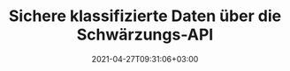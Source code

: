 ---
############################# Static ############################
layout: "product"
date: 2021-04-27T09:31:06+03:00
draft: false

product: "Redaction"
product_tag: "redaction"
platform: ".NET"
platform_tag: "net"

############################# Head ############################
head_title: "C# .NET Schwärzungs-API | Verstecken Sie privaten Text aus PDF-Word-Excel-Bildern"
head_description: "Dokumentschwärzungs-API für .NET. Schwärzen, verbergen oder entfernen Sie vertrauliche Inhalte aus PDFs, Microsoft Word, Excel, Präsentationen und Rasterbildern."

############################# Header ############################
title: "Sichere klassifizierte Daten über die Schwärzungs-API"
description: "Schwärzen, verbergen oder entfernen Sie vertrauliche Inhalte und Metadaten aus Dokumenten, Arbeitsblättern, Präsentationen, PDF- und Rasterbilddateien mithilfe der .NET-API."
button:
    enable: true

############################# SubMenu ############################
submenu:
    enable: true
    
    left:
        img_alt: "GroupDocs.Redaction for .NET"
        image: "/border/groupdocs-redaction-net.svg"
        product: "GroupDocs.Redaction"
        platform: ".NET"

    middle:
        button:
            # button loop
            - link: "#overview"
              text: "Überblick"

            # button loop
            - link: "#features"
              text: "Merkmale"

            # button loop
            - link: "#support"
              text: "Support"

            # button loop
            - link: "https://products.groupdocs.app/redaction"
              text: "Live Demo"

            # button loop
            - link: "https://purchase.groupdocs.com/pricing/redaction/net"
              text: "Preisgestaltung"

    right:
        link_download: "https://downloads.groupdocs.com/redaction"
        link_learn: "https://docs.groupdocs.com/redaction/net/"
        link_buy: "https://purchase.groupdocs.com"

############################# Überblick ############################
overview:
    enable: true
    content: |
      GroupDocs.Redaction für .NET ist eine API-Bibliothek, mit der Sie vertrauliche und klassifizierte Daten aus verschiedenen Dateiformaten wie Microsoft Word, Excel, PowerPoint und PDF löschen können. Die einzige formatunabhängige Schnittstelle unserer Schwärzungs-API unterstützt die Schwärzung verschiedener Typen, z. B. Schwärzung von Text, Schwärzung von Metadaten, Schwärzung von Anmerkungen und Schwärzung von tabellarischen Dokumenten. Mit GroupDocs.Redaction for .NET API können Sie auch passwortgeschützte Dateien redigieren. Sie dürfen das Dokument in seinem Originalformat speichern sowie ein bereinigtes PDF-Dokument mit Rasterbildern der Originalseiten erstellen.
    tabs:
      enable: true
      
      ## TAB ONE ##
      tab_one:
        description: |
          Nachfolgend finden Sie eine Übersicht über GroupDocs.Redaction für .NET:
      
        right:
          enable: true
          icon: "fab fa-html5"
          title: "Überblick"
          content: |
            * Text schwärzen
            * Metadaten schwärzen
            * Anmerkung schwärzen
            * Tabellarisches Dokument schwärzen
            * Geschützte Dateien schwärzen
            * Anpassung
      
      ## TAB TWO ##
      tab_two:
        description: |
          GroupDocs.Redaction für .NET unterstützt die folgenden [Dokumentdateiformate](https://docs.groupdocs.com/redaction/net/supported-document-formats/):

        right:
          enable: true
          table:
            # table loop
            - title: "Text schwärzen, Metadata & Comments"
              content: |
                * **Word**: DOC, DOCX, DOT, ODT, DOTX, DOCM, DOTM, RTF
                * **Excel**: XLS, XLSX, XLT, XLTX, XLSM, XLTM, CSV
                * **PowerPoint**: PPT, PPTX, PPS, PPSX, POTX, PPTM, PPSM, POTM
                * **Fixed Layout**: PDF
                * **Raster Images**: JPG, BMP, PNG, GIF, TIFF

      ## TAB THREE ##
      tab_three:
        description: |
          GroupDocs.Redaction for .NET unterstützt das Folgen Betriebssysteme & Paket-Managers:
        
        left:
          enable: true
          table:
            # table loop
            - icon: "fab fa-windows"
              title: "Betriebssysteme"
              content: |
                * Windows Desktop
                * Windows Server
                * Windows Azure
                * Linux

            # table loop
            - icon: "fas fa-code"
              title: "Unterstützte Frameworks"
              content: |
                * .NET Framework 2.0 oder höher
                * .NET-Standard 2.0
                * .NET Core 2.0

        right:
          enable: true
          table:
            # table loop
            - icon: "fas fa-box"
              title: "Paket-Manager"
              content: |
                * NuGet

            # table loop
            - icon: "fas fa-tools"
              title: "Entwicklungsumgebungen"
              content: |
                * Microsoft Visual Studio
                * Xamarin.Android
                * Xamarin.IOS
                * Xamarin.Mac
                * MonoDevelop

############################# Merkmale ############################
features:
    enable: true
    title: "GroupDocs.Redaction for .NET Merkmale"

    feature:
      # feature loop
      - icon: "fas fa-copy"
        content: "Führen Sie eine Suche mit Berücksichtigung der Groß-/Kleinschreibung durch, um eine exakte Phrasenschwärzung zu erhalten"

      # feature loop
      - icon: "fas fa-eye"
        content: "Verwenden Sie das Farbfeld, um geschwärzten Text auszublenden, anstatt die Zeichenfolge zu ersetzen"

      # feature loop
      - icon: "fas fa-bolt"
        content: "Suchen und schwärzen Sie jeden Text mit der Suche nach regulären Ausdrücken"
      
      # feature loop
      - icon: "fas fa-file-powerpoint"
        content: "Filtern Sie alle oder eine beliebige Kombination von klassifizierten Metadateninformationen des Dokuments"

      # feature loop
      - icon: "fas fa-code"
        content: "Löschen Sie schnell vollständige Metadateninformationen eines bestimmten Dokuments"

      # feature loop
      - icon: "fas fa-cloud"
        content: "Legen Sie einen Umfang der Schwärzung auf ein bestimmtes Arbeitsblatt und/oder eine bestimmte Spalte in Excel fest"

      # feature loop
      - icon: "fas fa-remove-format"
        content: "Entfernen Sie alle oder bestimmte Kommentare und andere Anmerkungen aus dem Dokument"

      # feature loop
      - icon: "fas fa-comment-slash"
        content: "Suchen und entfernen Sie vertrauliche Daten aus dem Anmerkungstext"

      # feature loop
      - icon: "fas fa-location-arrow"
        content: "Fähigkeit, mit Ihren eigenen Formaten und Schwärzungen zu arbeiten"

      # feature loop
      - icon: "fas fa-border-all"
        content: "Unterstützung für Rasterbildformate und Schwärzungen von Bildbereichen"

      # feature loop
      - icon: "fas fa-wrench"
        content: "Geben Sie eine Reihe von Schwärzungsregeln (Richtlinie) in der XML-Datei an"

      # feature loop
      - icon: "fas fa-columns"
        content: "Geben Sie den Seitenbereich und die PDF-Konformitätsstufe während der Konvertierung in PDF an"

      # feature loop
      - icon: "fas fa-file-word"
        content: "EXIF-Metadaten aus Bilddateien bearbeiten oder löschen"

      # feature loop
      - icon: "fas fa-envelope"
        content: "Schwärzen Sie eingebettete Bilder in PDF-, Word- und Präsentationsdokumenten"

      # feature loop
      - icon: "fas fa-print"
        content: "Speichern Sie eine Schwärzungsrichtlinie als XML-Datei"

    more_feature:
      # more_feature_loop
      - title: "Schwärzen Sie Ihre klassifizierten Daten mit Leichtigkeit und Kontrolle"
        content: |
          GroupDocs.Redaction for .NET API gibt Ihnen die vollständige Kontrolle darüber, wie Sie Ihre wichtigen klassifizierten Informationen aus unterstützten Dokumenten verbergen oder löschen möchten. Die Verwendung unserer Schwärzungs-API ist ziemlich einfach und unkompliziert.

          Im folgenden Beispiel laden wir ein unterstütztes Dokument, schwärzen jeglichen Text und gleichen „2 Ziffern, Leerzeichen oder nichts, 2 Ziffern, wieder Leerzeichen und 6 Ziffern“ (z. B. 12 34 567890) mit einem blauen Farbfeld unter Verwendung von C# ab. Sobald dies erledigt ist, speichert es das Dokument in seinem ursprünglichen Format, indem es mit einem hinzugefügten Suffix „_Redacted“: umbenannt wird

          ```cs
          using (Redactor redactor = new Redactor("sample.docx"))
          {
            // Schwärzung anwenden
            redactor.Apply(new RegexRedaction("\\d{2}\\s*\\d{2}[^\\d]*\\d{6}", new ReplacementOptions(System.Drawing.Color.Blue)));
            redactor.Save();
          }
          ```

############################# Support ############################
support:
    enable: true

############################# Solutions ############################
solutions:
    enable: true
    title: "GroupDocs.Redaction bietet APIs zum Anzeigen von Dokumenten für andere beliebte Entwicklungsumgebungen"

    solution:
        # solution loop
        - img_alt: "GroupDocs.Redaction for Java"
          image: "/border/groupdocs-redaction-java.svg"
          product: "GroupDocs.Redaction"
          platform: "Java"
          link: "/redaction/java/"

############################# Back to top ###############################
back_to_top:
  enable: true
---